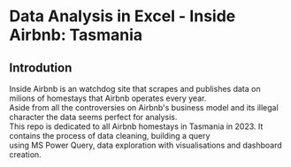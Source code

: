 # Data Analysis in Excel - Inside Airbnb: Tasmania
## Introdution
 Inside Airbnb is an watchdog site that scrapes and publishes data on milions of homestays that Airbnb operates every year.   
 Aside from all the controversies on  Airbnb's business model and its illegal character the data seems perfect for analysis.   
 This repo is dedicated to all Airbnb homestays in Tasmania in 2023. It contains the process of data cleaning, building a query   
 using MS Power Query, data exploration with visualisations and dashboard creation.



								
   		
 
		


